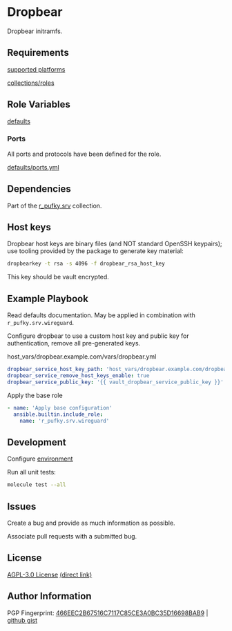 # Dropbear
Dropbear initramfs.

## Requirements
[supported platforms](https://github.com/r-pufky/ansible_dropbear/blob/main/meta/main.yml)

[collections/roles](https://github.com/r-pufky/ansible_dropbear/blob/main/meta/requirements.yml)

## Role Variables
[defaults](https://github.com/r-pufky/ansible_dropbear/tree/main/defaults/main)

### Ports
All ports and protocols have been defined for the role.

[defaults/ports.yml](https://github.com/r-pufky/ansible_dropbear/blob/main/defaults/main/ports.yml)

## Dependencies
Part of the [r_pufky.srv](https://github.com/r-pufky/ansible_collection_srv)
collection.

## Host keys
Dropbear host keys are binary files (and NOT standard OpenSSH keypairs); use
tooling provided by the package to generate key material:

``` bash
dropbearkey -t rsa -s 4096 -f dropbear_rsa_host_key
```

This key should be vault encrypted.

## Example Playbook
Read defaults documentation. May be applied in combination with
`r_pufky.srv.wireguard`.

Configure dropbear to use a custom host key and public key for authentication,
remove all pre-generated keys.

host_vars/dropbear.example.com/vars/dropbear.yml
``` yaml
dropbear_service_host_key_path: 'host_vars/dropbear.example.com/dropbear_rsa_host_key'
dropbear_service_remove_host_keys_enable: true
dropbear_service_public_key: '{{ vault_dropbear_service_public_key }}'
```

Apply the base role
``` yaml
- name: 'Apply base configuration'
  ansible.builtin.include_role:
    name: 'r_pufky.srv.wireguard'
```

## Development
Configure [environment](https://github.com/r-pufky/ansible_collection_srv/blob/main/docs/dev/environment/README.md)

Run all unit tests:
``` bash
molecule test --all
```

## Issues
Create a bug and provide as much information as possible.

Associate pull requests with a submitted bug.

## License
[AGPL-3.0 License](https://www.tldrlegal.com/license/gnu-affero-general-public-license-v3-agpl-3-0)
 [(direct link)](https://github.com/r-pufky/ansible_dropbear/blob/main/LICENSE)

## Author Information
PGP Fingerprint: [466EEC2B67516C7117C85CE3A0BC35D16698BAB9](https://keys.openpgp.org/vks/v1/by-fingerprint/466EEC2B67516C7117C85CE3A0BC35D16698BAB9)
| [github gist](https://gist.github.com/r-pufky/a8df36977c55b5bb20829267c4c49d22)
